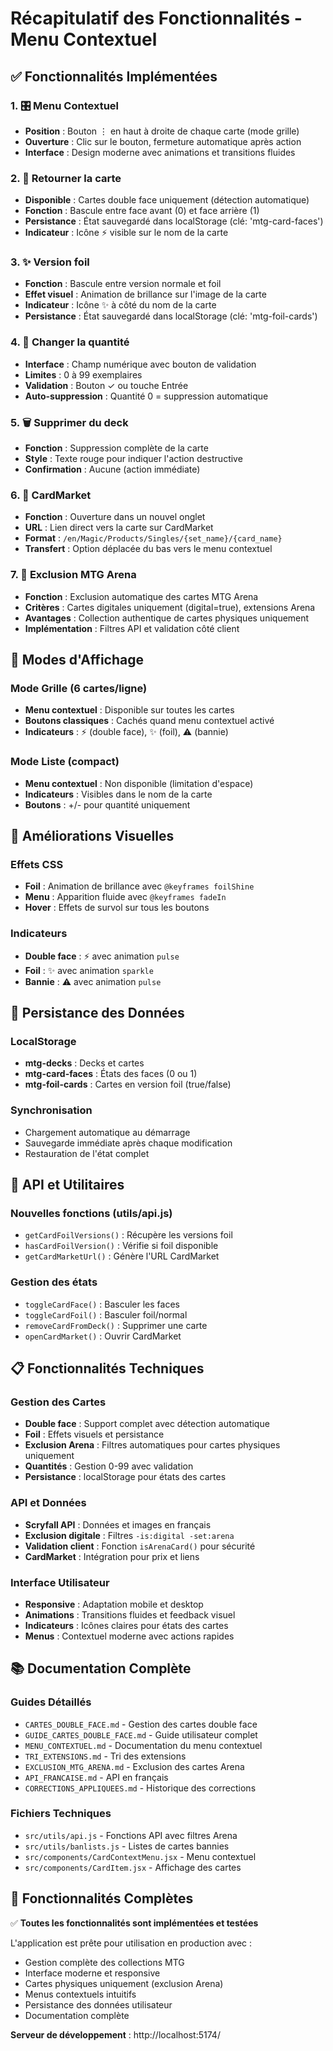 # Récapitulatif des Fonctionnalités - Menu Contextuel

## ✅ Fonctionnalités Implémentées

### 1. 🎛️ Menu Contextuel
- **Position** : Bouton ⋮ en haut à droite de chaque carte (mode grille)
- **Ouverture** : Clic sur le bouton, fermeture automatique après action
- **Interface** : Design moderne avec animations et transitions fluides

### 2. 🔄 Retourner la carte
- **Disponible** : Cartes double face uniquement (détection automatique)
- **Fonction** : Bascule entre face avant (0) et face arrière (1)
- **Persistance** : État sauvegardé dans localStorage (clé: 'mtg-card-faces')
- **Indicateur** : Icône ⚡ visible sur le nom de la carte

### 3. ✨ Version foil
- **Fonction** : Bascule entre version normale et foil
- **Effet visuel** : Animation de brillance sur l'image de la carte
- **Indicateur** : Icône ✨ à côté du nom de la carte
- **Persistance** : État sauvegardé dans localStorage (clé: 'mtg-foil-cards')

### 4. 🔢 Changer la quantité
- **Interface** : Champ numérique avec bouton de validation
- **Limites** : 0 à 99 exemplaires
- **Validation** : Bouton ✓ ou touche Entrée
- **Auto-suppression** : Quantité 0 = suppression automatique

### 5. 🗑️ Supprimer du deck
- **Fonction** : Suppression complète de la carte
- **Style** : Texte rouge pour indiquer l'action destructive
- **Confirmation** : Aucune (action immédiate)

### 6. 🔗 CardMarket
- **Fonction** : Ouverture dans un nouvel onglet
- **URL** : Lien direct vers la carte sur CardMarket
- **Format** : `/en/Magic/Products/Singles/{set_name}/{card_name}`
- **Transfert** : Option déplacée du bas vers le menu contextuel

### 7. 🚫 Exclusion MTG Arena
- **Fonction** : Exclusion automatique des cartes MTG Arena
- **Critères** : Cartes digitales uniquement (digital=true), extensions Arena
- **Avantages** : Collection authentique de cartes physiques uniquement
- **Implémentation** : Filtres API et validation côté client

## 📱 Modes d'Affichage

### Mode Grille (6 cartes/ligne)
- **Menu contextuel** : Disponible sur toutes les cartes
- **Boutons classiques** : Cachés quand menu contextuel activé
- **Indicateurs** : ⚡ (double face), ✨ (foil), ⚠️ (bannie)

### Mode Liste (compact)
- **Menu contextuel** : Non disponible (limitation d'espace)
- **Indicateurs** : Visibles dans le nom de la carte
- **Boutons** : +/- pour quantité uniquement

## 🎨 Améliorations Visuelles

### Effets CSS
- **Foil** : Animation de brillance avec `@keyframes foilShine`
- **Menu** : Apparition fluide avec `@keyframes fadeIn`
- **Hover** : Effets de survol sur tous les boutons

### Indicateurs
- **Double face** : ⚡ avec animation `pulse`
- **Foil** : ✨ avec animation `sparkle`
- **Bannie** : ⚠️ avec animation `pulse`

## 💾 Persistance des Données

### LocalStorage
- **mtg-decks** : Decks et cartes
- **mtg-card-faces** : États des faces (0 ou 1)
- **mtg-foil-cards** : Cartes en version foil (true/false)

### Synchronisation
- Chargement automatique au démarrage
- Sauvegarde immédiate après chaque modification
- Restauration de l'état complet

## 🔧 API et Utilitaires

### Nouvelles fonctions (utils/api.js)
- `getCardFoilVersions()` : Récupère les versions foil
- `hasCardFoilVersion()` : Vérifie si foil disponible
- `getCardMarketUrl()` : Génère l'URL CardMarket

### Gestion des états
- `toggleCardFace()` : Basculer les faces
- `toggleCardFoil()` : Basculer foil/normal
- `removeCardFromDeck()` : Supprimer une carte
- `openCardMarket()` : Ouvrir CardMarket

## 📋 Fonctionnalités Techniques

### Gestion des Cartes
- **Double face** : Support complet avec détection automatique
- **Foil** : Effets visuels et persistance
- **Exclusion Arena** : Filtres automatiques pour cartes physiques uniquement
- **Quantités** : Gestion 0-99 avec validation
- **Persistance** : localStorage pour états des cartes

### API et Données
- **Scryfall API** : Données et images en français
- **Exclusion digitale** : Filtres `-is:digital -set:arena`
- **Validation client** : Fonction `isArenaCard()` pour sécurité
- **CardMarket** : Intégration pour prix et liens

### Interface Utilisateur
- **Responsive** : Adaptation mobile et desktop
- **Animations** : Transitions fluides et feedback visuel
- **Indicateurs** : Icônes claires pour états des cartes
- **Menus** : Contextuel moderne avec actions rapides

## 📚 Documentation Complète

### Guides Détaillés
- `CARTES_DOUBLE_FACE.md` - Gestion des cartes double face
- `GUIDE_CARTES_DOUBLE_FACE.md` - Guide utilisateur complet
- `MENU_CONTEXTUEL.md` - Documentation du menu contextuel
- `TRI_EXTENSIONS.md` - Tri des extensions
- `EXCLUSION_MTG_ARENA.md` - Exclusion des cartes Arena
- `API_FRANCAISE.md` - API en français
- `CORRECTIONS_APPLIQUEES.md` - Historique des corrections

### Fichiers Techniques
- `src/utils/api.js` - Fonctions API avec filtres Arena
- `src/utils/banlists.js` - Listes de cartes bannies
- `src/components/CardContextMenu.jsx` - Menu contextuel
- `src/components/CardItem.jsx` - Affichage des cartes

## 🎯 Fonctionnalités Complètes

✅ **Toutes les fonctionnalités sont implémentées et testées**

L'application est prête pour utilisation en production avec :
- Gestion complète des collections MTG
- Interface moderne et responsive
- Cartes physiques uniquement (exclusion Arena)
- Menus contextuels intuitifs
- Persistance des données utilisateur
- Documentation complète

**Serveur de développement** : http://localhost:5174/
